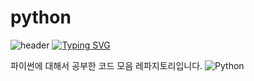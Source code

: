 # python

![header](https://capsule-render.vercel.app/api?type=egg&color=gradient&height=300&section=header&text=welcome%2&fontSize=50&desc=python)
[![Typing SVG](https://readme-typing-svg.demolab.com?font=Fira+Code&pause=1000&color=93BDF7&background=203AFF00&random=false&width=435&lines=My+name+is+kimganghyeon)](https://git.io/typing-svg)

파이썬에 대해서 공부한  코드 모음 레파지토리입니다.
![Python](https://img.shields.io/badge/Python-3776AB?style=for-the-badge&logo=Python&logoColor=white)
